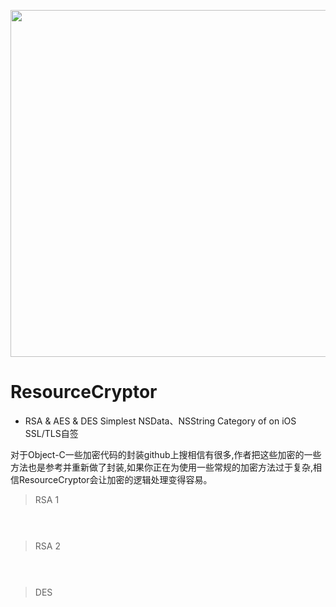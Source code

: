 
<p align="center">
<img src="https://github.com/JadenTeng/ResourceCryptor/blob/master/banner.jpg" width="555"/>
</p>

# ResourceCryptor

* RSA & AES & DES  Simplest NSData、NSString Category of  on iOS  SSL/TLS自签

对于Object-C一些加密代码的封装github上搜相信有很多,作者把这些加密的一些方法也是参考并重新做了封装,如果你正在为使用一些常规的加密方法过于复杂,相信ResourceCryptor会让加密的逻辑处理变得容易。


> RSA  1
```objective-c

   

```

> RSA 2

```objective-c

     

```

> DES

```objective-c
     
    
```
